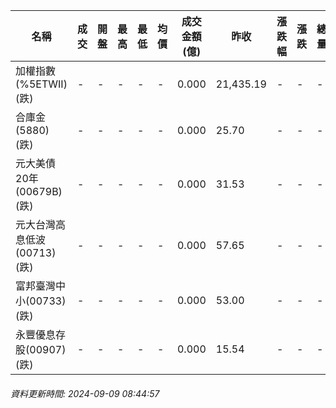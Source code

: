 | 名稱 | 成交 | 開盤 | 最高 | 最低 | 均價 | 成交金額(億) | 昨收 | 漲跌幅 | 漲跌 | 總量 | 昨量 | 振幅 |
| -------- | -------- | -------- | -------- |-------- | -------- | -------- |-------- |-------- |-------- | -------- | -------- |-------- |
|加權指數(%5ETWII) (跌)|-|-|-|-|-|0.000|21,435.19|-|-|-|-|0.00%|
|合庫金(5880) (跌)|-|-|-|-|-|0.000|25.70|-|-|-|-|0.00%|
|元大美債20年(00679B) (跌)|-|-|-|-|-|0.000|31.53|-|-|-|-|0.00%|
|元大台灣高息低波(00713) (跌)|-|-|-|-|-|0.000|57.65|-|-|-|-|0.00%|
|富邦臺灣中小(00733) (跌)|-|-|-|-|-|0.000|53.00|-|-|-|-|0.00%|
|永豐優息存股(00907) (跌)|-|-|-|-|-|0.000|15.54|-|-|-|-|0.00%|
###### 資料更新時間: 2024-09-09 08:44:57